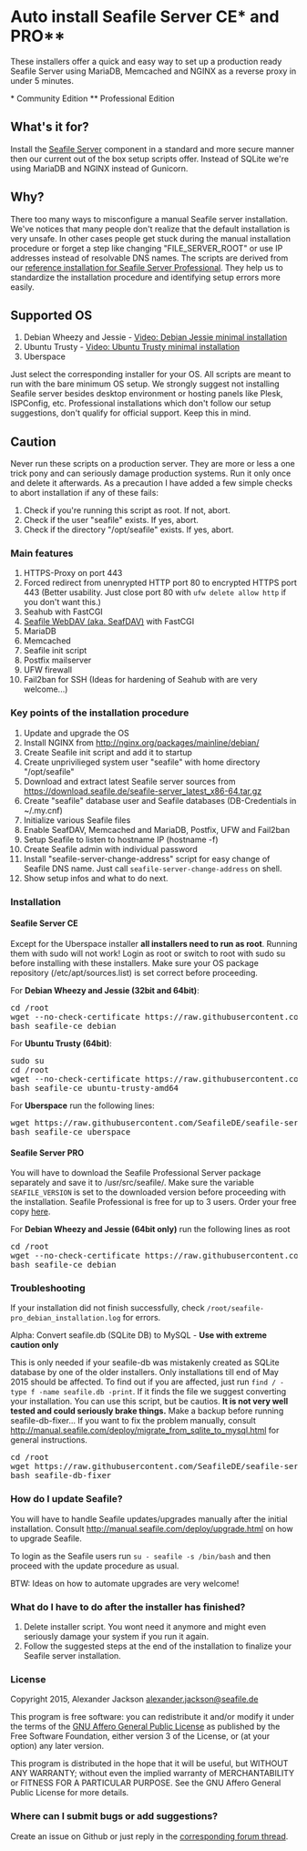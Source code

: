 # Auto install Seafile Server CE* and PRO**
These installers offer a quick and easy way to set up a production ready Seafile Server using MariaDB, Memcached and NGINX as a reverse proxy in under 5 minutes.

\* Community Edition
** Professional Edition

## What's it for?
Install the [Seafile Server](http://seafile.com/en/home/) component in a standard and more secure manner then our current out of the box setup scripts offer. Instead of SQLite we're using MariaDB and NGINX instead of Gunicorn.


## Why?
There too many ways to misconfigure a manual Seafile server installation. We've notices that many people don't realize that the default installation is very unsafe. In other cases people get stuck during the manual installation procedure or forget a step like changing "FILE_SERVER_ROOT" or use IP addresses instead of resolvable DNS names.
The scripts are derived from our [reference installation for Seafile Server Professional](https://wiki.seafile.com.de/doku.php?id=debian_7_wheezy_64bit). They help us to standardize the installation procedure and identifying setup errors more easily.

## Supported OS
1. Debian Wheezy and Jessie - [Video: Debian Jessie minimal installation](https://seafile.tv/2015/06/16/debian-jessie-minimalinstallation-fuer-seafile/)
2. Ubuntu Trusty - [Video: Ubuntu Trusty minimal installation](https://seafile.tv/2015/06/16/ubuntu-trusty-minimalinstallation-fuer-den-seafile-server/)
3. Uberspace

Just select the corresponding installer for your OS. All scripts are meant to run with the bare minimum OS setup. We strongly suggest not installing Seafile server besides desktop environment or hosting panels like Plesk, ISPConfig, etc. Professional installations which don't follow our setup suggestions, don't qualify for official support. Keep this in mind.


## Caution
Never run these scripts on a production server. They are more or less a one trick pony and can seriously damage production systems. Run it only once and delete it afterwards. As a precaution I have added a few simple checks to abort installation if any of these fails:

1. Check if you're running this script as root. If not, abort.
2. Check if the user "seafile" exists. If yes, abort.
3. Check if the directory "/opt/seafile" exists. If yes, abort.


### Main features
1. HTTPS-Proxy on port 443
2. Forced redirect from unenrypted HTTP port 80 to encrypted HTTPS port 443 (Better usability. Just close port 80 with `ufw delete allow http` if you don't want this.)
2. Seahub with FastCGI
3. [Seafile WebDAV (aka. SeafDAV)](http://manual.seafile.com/extension/webdav.html) with FastCGI
4. MariaDB
5. Memcached
6. Seafile init script
7. Postfix mailserver
8. UFW firewall
9. Fail2ban for SSH (Ideas for hardening of Seahub with are very welcome...)


### Key points of the installation procedure
1. Update and upgrade the OS
2. Install NGINX from http://nginx.org/packages/mainline/debian/
3. Create Seafile init script and add it to startup
4. Create unprivilieged system user "seafile" with home directory "/opt/seafile"
5. Download and extract latest Seafile server sources from https://download.seafile.de/seafile-server_latest_x86-64.tar.gz
6. Create "seafile" database user and Seafile databases (DB-Credentials in ~/.my.cnf)
7. Initialize various Seafile files
8. Enable SeafDAV, Memcached and MariaDB, Postfix, UFW and Fail2ban
9. Setup Seafile to listen to hostname IP (hostname -f)
10. Create Seafile admin with individual password
11. Install "seafile-server-change-address" script for easy change of Seafile DNS name. Just call `seafile-server-change-address` on shell.
12. Show setup infos and what to do next.


### Installation
#### Seafile Server CE
Except for the Uberspace installer **all installers need to run as root**. Running them with sudo will not work! Login as root or switch to root with sudo su before installing with these installers. Make sure your OS package repository (/etc/apt/sources.list) is set correct before proceeding.

For **Debian Wheezy and Jessie (32bit and 64bit)**:
<pre>
cd /root
wget --no-check-certificate https://raw.githubusercontent.com/SeafileDE/seafile-server-installer/master/debian/seafile-ce_debian
bash seafile-ce_debian
</pre>

For **Ubuntu Trusty (64bit)**:
<pre>
sudo su
cd /root
wget --no-check-certificate https://raw.githubusercontent.com/SeafileDE/seafile-server-installer/master/ubuntu/seafile-ce_ubuntu-trusty-amd64
bash seafile-ce_ubuntu-trusty-amd64
</pre>

For **Uberspace** run the following lines:
<pre>
wget https://raw.githubusercontent.com/SeafileDE/seafile-server-installer/master/uberspace/seafile-ce_uberspace
bash seafile-ce_uberspace
</pre>


#### Seafile Server PRO
You will have to download the Seafile Professional Server package separately and save it to /usr/src/seafile/. Make sure the variable `SEAFILE_VERSION` is set to the downloaded version before proceeding with the installation. Seafile Professional is free for up to 3 users. Order your free copy   [here](https://shop.seafile.de/produkt/seafile-professional-free/).

For **Debian Wheezy and Jessie (64bit only)** run the following lines as root
<pre>
cd /root
wget --no-check-certificate https://raw.githubusercontent.com/SeafileDE/seafile-server-installer/master/debian/seafile-pro_debian
bash seafile-ce_debian
</pre>


### Troubleshooting
If your installation did not finish successfully, check `/root/seafile-pro_debian_installation.log` for errors.

Alpha: Convert seafile.db (SQLite DB) to MySQL - **Use with extreme caution only**

This is only needed if your seafile-db was mistakenly created as SQLite database by one of the older installers. Only installations till end of May 2015 should be affected. To find out if you are affected, just run `find / -type f -name seafile.db -print`. If it finds the file we suggest converting your installation. You can use this script, but be cautios. **It is not very well tested and could seriously brake things.** Make a backup before running seafile-db-fixer... If you want to fix the problem manually, consult http://manual.seafile.com/deploy/migrate_from_sqlite_to_mysql.html for general instructions.

<pre>
cd /root
wget https://raw.githubusercontent.com/SeafileDE/seafile-server-installer/master/misc/seafile-db-fixer
bash seafile-db-fixer
</pre>


### How do I update Seafile?
You will have to handle Seafile updates/upgrades manually after the initial installation. Consult http://manual.seafile.com/deploy/upgrade.html on how to upgrade Seafile.

To login as the Seafile users run `su - seafile -s /bin/bash` and then proceed with the update procedure as usual.

BTW: Ideas on how to automate upgrades are very welcome!


### What do I have to do after the installer has finished?
1. Delete installer script. You wont need it anymore and might even seriously damage your system if you run it again.
2. Follow the suggested steps at the end of the installation to finalize your Seafile server installation.


### License
Copyright 2015, Alexander Jackson <alexander.jackson@seafile.de>

This program is free software: you can redistribute it and/or modify
it under the terms of the [GNU Affero General Public License](http://www.gnu.org/licenses/agpl-3.0.html) as published by
the Free Software Foundation, either version 3 of the License, or
(at your option) any later version.

This program is distributed in the hope that it will be useful,
but WITHOUT ANY WARRANTY; without even the implied warranty of
MERCHANTABILITY or FITNESS FOR A PARTICULAR PURPOSE.  See the
GNU Affero General Public License for more details.


### Where can I submit bugs or add suggestions?
Create an issue on Github or just reply in the [corresponding forum thread](https://forum.seafile-server.org/t/howto-seafile-server-community-edition-on-debian-jessie-amd64/1464).
